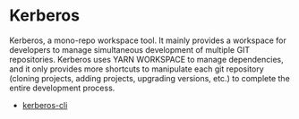 # Kerberos

Kerberos, a mono-repo workspace tool. It mainly provides a workspace for developers to manage simultaneous development of multiple GIT repositories. Kerberos uses YARN WORKSPACE to manage dependencies, and it only provides more shortcuts to manipulate each git repository (cloning projects, adding projects, upgrading versions, etc.) to complete the entire development process.

- [kerberos-cli](https://github.com/kerberos-cli/kerberos-cli/tree/master/packages/kerberos-cli)
